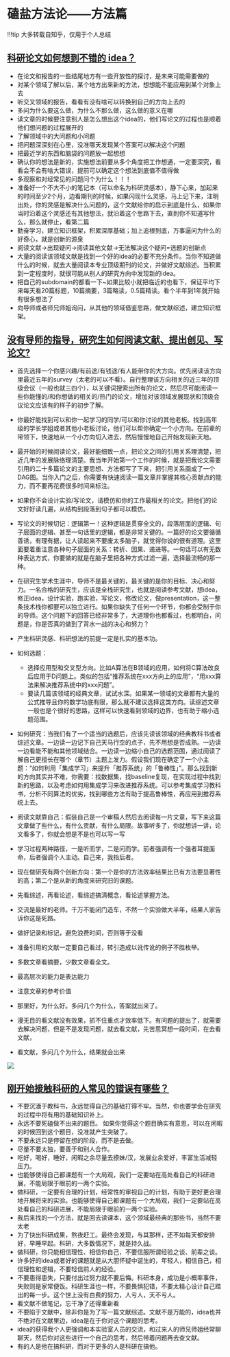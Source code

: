 # 磕盐方法论——方法篇
!!!tip
    大多转载自知乎，仅用于个人总结

## [科研论文如何想到不错的 idea？](https://www.zhihu.com/question/300967426/answer/638195353)

* 在论文和报告的一些结尾地方有一些开放性的探讨，是未来可能需要做的
* 对某个领域了解以后，某个地方出来新的方法，想想能不能应用到某个对象上去
* 听交叉领域的报告，看看有没有啥可以转换到自己的方向上去的
* 多问为什么要这么做，为什么不那么做，这么做的意义在哪
* 读文章的时候要注意别人是怎么想出这个idea的，他们写论文的过程也是顺着他们想问题的过程展开的
* 了解领域中的大问题和小问题
* 把问题深深刻在心里，没准哪天发现某个答案可以解决这个问题
* 把最近学的东西和脑袋的问题放一起想想
* 确认你的想法是新的，实施想法前要从多个角度把工作想通，一定要深究，看看会不会有啥大错误，提前可以确定这个想法到底值不值得做
* 多观察和对经常见的问题问个为什么！！！
* 准备好一个不大不小的笔记本（可以命名为科研灵感本），静下心来，加起来的时间至少2个月，边看期刊的时候，如果闪现什么灵感，马上记下来，注明出处，你的灵感是解决什么问题的，这个文献给你的启示到底是什么，如果你当时沿着这个灵感还有其他想法，就沿着这个思路下去，直到你不知道写什么，那么就停止，看第二篇
* 勤奋学习，建立知识框架，积累深厚基础；加上追根到底，万事逼问为什么的好奇心，就是创新的源泉
* 阅读文献→出现疑问→阅读其他文献→无法解决这个疑问=选题的创新点
* 大量的阅读该领域文献是找到一个好的idea的必要不充分条件。当你不知道做什么的时候，就去大量阅读本专业顶级期刊的论文，并做好文献综述。当积累到一定程度时，就很可能从别人的研究方向中发现新的idea。
* 把自己的subdomain的都看一下~如果比较小就把临近的也看下，保证平均下来每天看20篇标题，10篇摘要，3篇略读，0.5篇精读。看个半年到1年就开始有很多想法了
* 向导师或者师兄师姐询问，从其他的领域借鉴思路，做文献综述，建立知识框架。
  
## [没有导师的指导，研究生如何阅读文献、提出创见、写论文?](https://www.zhihu.com/question/23647187/answer/568803695)


* 首先选择一个你感兴趣/有前途/有钱途/有人能带你的大方向。优先阅读该方向里最近五年的survey（太老的可以不看）。自行整理该方向相关的近三年的顶级会议（一般也就三四个），以关键词搜索出所有的论文，然后尽可能阅读一些你能懂的/和你想做的相关的/热门的论文，增加对该领域发展现状和顶级会议论文应该有的样子的初步了解。
* 你最好能找到可以和你一起学习的同学/可以和你讨论的其他老板。找到高年级的学长学姐或者其他小老板讨论，他们可以帮你确定一个小方向。在前辈的带领下，快速地从一个小方向切入进去，然后慢慢地自己开始发现新天地。
* 最开始的时候阅读论文，最好能细致一点，把论文之间的引用关系理清楚，把近几年的发展脉络理清楚。我当年开始第一个工作的时候，就是把我论文需要引用的二十多篇论文的主要思想、方法都写了下来，把引用关系画成了一个DAG图。当你入门之后，你需要有快速阅读一篇文章并掌握其核心贡献点的能力，而不要再花费很多时间来标注。
* 如果你不会设计实验/写论文，请模仿和你的工作最相关的论文。把他们的论文好好读几遍，从结构到段落到句子都可以模仿。
* 写论文的时候切记：逻辑第一！这种逻辑是贯穿全文的，段落层面的逻辑、句子层面的逻辑、甚至一句话里的逻辑，都是非常关键的。一篇好的论文要循循善诱，有理有据，让人读起来不要废太多脑子，就觉得你说的很有道理。这里面要着重注意各种句子层面的关系：转折、因果、递进等。一句话可以有无数种表达方式，你要做的就是在脑子里把各种方式过滤一遍，选择最流畅的那一种。
* 在研究生学术生涯中，导师不是最关键的，最关键的是你的目标、决心和努力。一名合格的研究生，应该是全栈研究生，也就是阅读参考文献，想idea，修正idea，设计实验，跑实验，写论文，修改论文，做presentation，这一整条技术栈你都要可以独立进行。如果你缺失了任何一个环节，你都会受制于你的导师。这个问题下的回答已经非常多了，大道理你也都看过，也都明白，问题是，你是否真的做到了背水一战的决心和努力？

* 产生科研灵感、科研想法的前提一定是扎实的基本功。
* 如何选题：
  * 选择应用型和交叉型方向。比如A算法在B领域的应用，如何将C算法改良后应用于D问题上。类似的包括“推荐系统在xxx方向上的应用”，“用xxx算法来解决推荐系统中的xxx问题”。
  * 要读几篇该领域的经典文章，试试水深。如果某一领域的文章都有大量的公式推导且你的数学功底有限，那么就不建议选择这类方向。读综述文章一般也是个很好的思路，这样可以快速看到领域的边界，也有助于缩小选题范围。
* 如何研究：当我们有了一个适当的选题后，应该先读该领域的经典教科书或者综述文章。一边读一边记下自己天马行空的点子，先不用想是否成熟。一边读一边看能不能和其他领域结合。一边读一边缩小自己的选题范围，通过阅读了解自己更擅长在哪个（章节）主题上发力。假设我们现在确定了一个小主题：“如何利用「集成学习」来提升「推荐系统」的「鲁棒性」”。那么找到新的方向其实并不难，你需要：找数据集，找baseline复现，在实现过程中找到新的思路，以及考虑如何用集成学习来改进推荐系统。可以参考集成学习教科书，分析不同算法的优劣，找到哪些方法有助于提高鲁棒性，再应用到推荐系统上去。
* 阅读文献靠自己：假装自己是一个审稿人然后去阅读每一片文章，写下来这篇文章做了些什么，有什么贡献，有什么局限。故事听多了，你就想讲一讲，论文看多了，你就会想是不是也可以写一写
* 学习过程两种路径，一是听而学，二是问而学。前者强调有一个强者耳提面命，后者强调个人主动。自己来，我指后者。
* 现在做研究有两个创新方向：第一个是你的方法效率结果比已有方法要显著性的高；第二个是从新的角度来研究旧的课题。
* 先看综述，再看论述，看综述搞清概念，看论述掌握方法。
* 交流是最好的老师。千万不能闭门造车，不然一个实验做大半年，结果人家告诉你这是死路。
* 做好记录和标记，避免浪费时间，否则等于没看
* 准备引用的文献一定要自己看过，转引造成以讹传讹的例子不胜枚举。
* 多数文章看摘要，少数文章看全文。
* 最高层次的能力是表达能力
* 注意文章的参考价值
* 那里好，为什么好。多问几个为什么，答案就出来了。
* 漫无目的看文献没有效果，抓不住重点才效率低下。有问题的提出了，就需要去解决问题，但是不是发现问题，就去看文献，先苦思冥想一段时间，在去看文献，
* 看文献，多问几个为什么，结果就会出来
  
![](https://pic1.zhimg.com/80/v2-114fd11da7835089267247cef46f195b_hd.jpg)

## [刚开始接触科研的人常见的错误有哪些？](https://www.zhihu.com/question/60075095)

* 不要沉湎于教科书，永远觉得自己的基础打得不牢。当然，你也要学会在研究的过程中将有用的基础知识补上。
* 永远不要死磕做不出来的题目。
如果你觉得这个题目确实有意思，可以在闲暇的时候回到这个题目，没准就产生突破了。
* 不要永远只是停留在想的阶段，而不是去做。
* 尽量不要太独，要善于和别人合作。
* 吃好，喝好，睡好，闲暇之余尽量去撩妹/汉，发展业余爱好，丰富生活减轻压力。
* 也能够使得自己都课题有一个大局观，我们一定要站在高处看自己的科研进展，不能局限于眼前的一两个实验。
* 做科研，一定要有合理的计划，经常性的审视自己的计划，有助于更好更合理地开展将来的实验。也能够使得自己都课题有一个大局观，我们一定要站在高处看自己的科研进展，不能局限于眼前的一两个实验。
* 我后来找的一个方法，就是回去读课本，这个领域最经典的那些书，当然不要太老
* 为了快出科研成果，熬夜赶工。最终会发现，与其那样，还不如每天都安排好，早睡早起。科研，大多数情况下，就是持久战。
* 做科研，你只能相信理性、相信你自己，不要信服所谓经验之谈、前辈之谈。
* 许多好的idea或者好的课题就是从大胆怀疑中诞生的，年轻人，相信自己，相信理性和逻辑，不要轻信前人的经验。
* 不要患得患失，只要付出过努力就不要后悔。科研本身，成功是小概率事件，失败则是家常便饭。科研生涯也一样，不要畏惧犯错，不要太精心设计自己踏出的每一步。这个世上没有白费的努力，人亏人，天不亏人。
* 看文献不做笔记，忘干净了还得重新看
* 不要陷于文献中，除非你是为了写一篇文献综述。文献不是万能的，idea也并不绝对在文献里边，idea是在于你对这个课题的思考。
* idea的获得我个人更强调和本实验室人员的交流，和过来人的师兄师姐经常聊聊天，然后你对这些进行一个自己的思考，然后带着问题再去查文献。
* 有的人是他在搞科研，而对于更多的人是科研在搞他。



